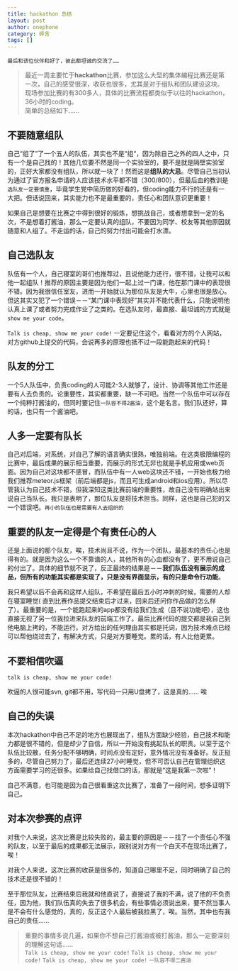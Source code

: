 ```yaml
---
title: hackathon 总结
layout: post
author: onephone
category: 碎言
tags: []
---
```


`最后和该位伙伴和好了，彼此都坦诚的交流了……`


> 最近一周主要忙于**hackathon**比赛，参加这么大型的集体编程比赛还是第一次，自己的感受很深，收获也很多，尤其是对于组队和团队建设这块。  
现场参加比赛的有300多人，具体的比赛流程都类似于以往的hackathon，36小时的coding。   
简单的总结如下……
  
  
## 不要随意组队   
  
自己“组了”了一个五人的队伍，其实也不是“组“，因为除自己之外的四人之中，只有一个是自己找的！其他几位要不然是同一个实验室的，要不是就是隔壁实验室的，正好大家都没有组队，所以就一块了！然而这是**组队的大忌**。尽管自己当初认为通过了官方报名申请的人应该技术水平都不错（300/800），但最后血的教训是`选队友一定要慎重`，毕竟学生党中简历做的好看的，但coding能力不行的还是有一大把。但话说回来，其实能力也不是最重要的，责任心和团队意识更重要！  
  
如果自己是想要在比赛之中得到很好的锻炼，想挑战自己，或者想拿到一定的名次，不是想着打酱油，那么一定要认真的组队，不要因为同学、校友等其他原因就随意和人组了。不走运的话，自己的努力付出可能会打水漂。  
  
## 自己选队友  
  
队伍有一个人，自己寝室的哥们也推荐过，且说他能力还行，很不错，让我可以和他一起组队！推荐的原因主要是因为他们一起上过一门课，他在那门课中的表现很不错。因为我很信任室友，进而一开始就认为那位队友是大牛，心里也很是放心。但这其实又犯了一个错误－－“某门课中表现好”其实并不能代表什么，只能说明他认真上课了或者努力完成作业了之类的。在选队友时，最直接、最坦诚的方式就是`show me your code`。  
  
`Talk is cheap, show me your code!` 一定要记住这个，看看对方的个人网站，对方github上提交的代码，会说再多的原理也抵不过一段能跑起来的代码！  
  
## 队友的分工  
  
一个5人队伍中，负责coding的人可能2-3人就够了，设计、协调等其他工作还是要有人去负责的。论重要性，其实都重要，缺一不可吧。当然一个队伍中可以存在一个纯粹打酱油的，但同时要记住`一队容不得2酱油`，这个是名言。我们队还好，算的话，也只有一个酱油吧。
  
## 人多一定要有队长  
  
自己对后端，对系统，对自己了解的语言确实很熟，唯独前端。在这类极限编程的比赛中，最后成果的展示相当重要，而展示的形式无非也就是手机应用或web页面。因为自己对这块都不感冒，而队伍中有一人web这块还不错，一开始也极力给我们推荐meteor.js框架（前后端都是js，而且可生成android和ios应用）。所以尽管我认为自己技术不错，但我深知这类比赛前端的重要性，故自己没有明确站出来说自己当队长。我只是表明了，那位队友是将技术担当。同样，这也是自己犯的又一个错误吧。`再小的队伍也是需要有人去组织的`  
  
## 重要的队友一定得是个有责任心的人  
  
还是上面说的那个队友，唉，技术尚且不说，作为一个团队，最基本的责任心也是得有的。就是因为这么一个不靠谱的人，其他所有的心血都没有了，更不用说自己的付出了。具体的细节就不说了，反正最终的结果是－－**我们队伍没有展示的成品，但所有的功能其实都是实现了，只是没有界面显示，有的只是命令行功能**。  
  
我只希望以后不会再和这样人组队，不希望在最后五小时冲刺的时候，需要的人却在寝室睡觉( 直到比赛作品提交结束后才过来，回来后还问你作品做的怎么样了）。最重要的是，一个能跑起来的app都没有给我们生成（且不说功能吧），这也直接无视了另一位我拉进来队友的前端工作了。最后比赛代码的提交都是我自己到他电脑上拷的，不能运行。对方给出的任何理由其实都是托词，因为技术难点已经可以帮他绕过去了，有解决方式，只是对方要睡觉。累的话，有人比他更累。  
  
## 不要相信吹逼  
  
`talk is cheap, show me your code!`  
  
吹逼的人很可能svn, git都不用，写代码一只用U盘拷了，这是真的…… 唉  
  
## 自己的失误  
  
本次hackathon中自己不足的地方也展现出了，组队方面缺少经验，自己技术和能力都是很不错的，但是却少了自信，所以一开始没有挑起队长的职责。以至于这个队伍比较散，任务分配不够明确，时间点没有定好，意外情况没有准备好。反正挺多的，尽管自己努力了，最后还连续27小时睡觉，但不可否认自己在管理组织这方面需要学习的还很多。如果给自己找借口的话，那就是“这是我第一次啦”！   
  
自己不满意，也可能是因为自己很看重这次比赛了，准备了一段时间，想多证明下自己。  
  
## 对本次参赛的点评  
  
对我个人来说，这次比赛是比较失败的，最主要的原因是－－找了一个责任心不强的队友，以至于最后的成果都无法展示，跟别说对方有一个白天不在现场比赛了，唉！
  
对我个人来说，这次比赛的收获是很多的，知道自己哪里不足，同时明确了自己的技术还是很不错的！  
  
至于那位队友，比赛结束后我就和他直说了，直接说了我的不满，说了他的不负责任，因为他，我们队伍真的失去了很多机会，有些事情必须说出来，要不然当事人是不会有什么感觉的，真的，反正这个人最后被我拉黑了，唉。当然，其中也有我自己的责任……  
  
  
> 重要的事情多说几遍，如果你不想自己打酱油或被打酱油，那么一定要深刻的理解这句话……  
`Talk is cheap, show me your code!`
`Talk is cheap, show me your code!`
`Talk is cheap, show me your code!`
`一队容不得二酱油`
